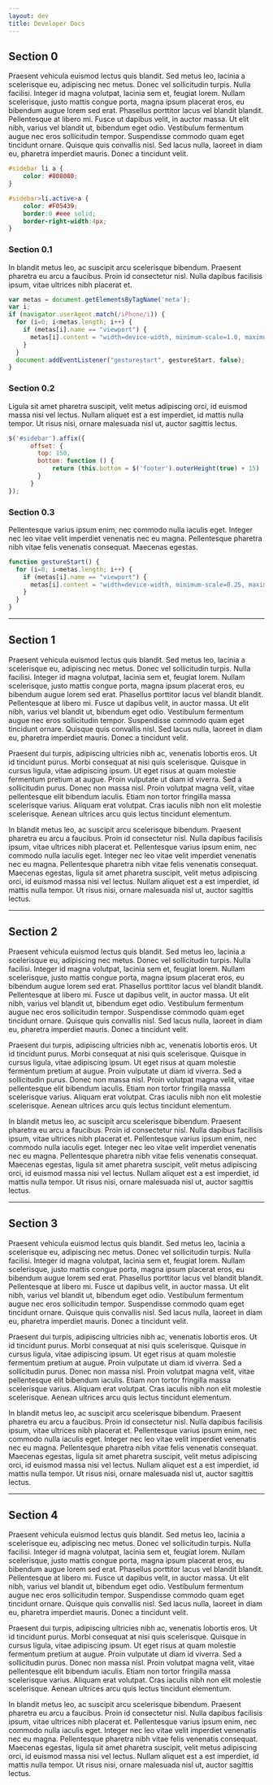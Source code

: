 ```yaml
---
layout: dev
title: Developer Docs
---
```


<h2 id="sec0">Section 0</h2>

Praesent vehicula euismod lectus quis blandit. Sed metus leo, lacinia a scelerisque eu, adipiscing nec metus. Donec vel sollicitudin turpis. Nulla facilisi. Integer id magna volutpat, lacinia sem et, feugiat lorem. Nullam scelerisque, justo mattis congue porta, magna ipsum placerat eros, eu bibendum augue lorem sed erat. Phasellus porttitor lacus vel blandit blandit. Pellentesque at libero mi. Fusce ut dapibus velit, in auctor massa. Ut elit nibh, varius vel blandit ut, bibendum eget odio. Vestibulum fermentum augue nec eros sollicitudin tempor. Suspendisse commodo quam eget tincidunt ornare. Quisque quis convallis nisl. Sed lacus nulla, laoreet in diam eu, pharetra imperdiet mauris. Donec a tincidunt velit.

```css
#sidebar li a {
	color: #808080;
}

#sidebar>li.active>a {
	color: #F05439;
	border:0 #eee solid;
  	border-right-width:4px;
}
```

<h3 id="sec01">Section 0.1</h3>

In blandit metus leo, ac suscipit arcu scelerisque bibendum. Praesent pharetra eu arcu a faucibus. Proin id consectetur nisl. Nulla dapibus facilisis ipsum, vitae ultrices nibh placerat et.

```javascript
var metas = document.getElementsByTagName('meta');
var i;
if (navigator.userAgent.match(/iPhone/i)) {
  for (i=0; i<metas.length; i++) {
    if (metas[i].name == "viewport") {
      metas[i].content = "width=device-width, minimum-scale=1.0, maximum-scale=1.0";
    }
  }
  document.addEventListener("gesturestart", gestureStart, false);
}
```

<h3 id="sec03">Section 0.2</h3>

Ligula sit amet pharetra suscipit, velit metus adipiscing orci, id euismod massa nisi vel lectus. Nullam aliquet est a est imperdiet, id mattis nulla tempor. Ut risus nisi, ornare malesuada nisl ut, auctor sagittis lectus.

```javascript
$('#sidebar').affix({
      offset: {
        top: 150,
        bottom: function () {
            return (this.bottom = $('footer').outerHeight(true) + 15)
        }
      }
});
```

<h3 id="sec03">Section 0.3</h3>

Pellentesque varius ipsum enim, nec commodo nulla iaculis eget. Integer nec leo vitae velit imperdiet venenatis nec eu magna. Pellentesque pharetra nibh vitae felis venenatis consequat. Maecenas egestas.

```javascript
function gestureStart() {
  for (i=0; i<metas.length; i++) {
    if (metas[i].name == "viewport") {
      metas[i].content = "width=device-width, minimum-scale=0.25, maximum-scale=1.6";
    }
  }
}
```

***

<h2 id="sec1">Section 1</h2>

Praesent vehicula euismod lectus quis blandit. Sed metus leo, lacinia a scelerisque eu, adipiscing nec metus. Donec vel sollicitudin turpis. Nulla facilisi. Integer id magna volutpat, lacinia sem et, feugiat lorem. Nullam scelerisque, justo mattis congue porta, magna ipsum placerat eros, eu bibendum augue lorem sed erat. Phasellus porttitor lacus vel blandit blandit. Pellentesque at libero mi. Fusce ut dapibus velit, in auctor massa. Ut elit nibh, varius vel blandit ut, bibendum eget odio. Vestibulum fermentum augue nec eros sollicitudin tempor. Suspendisse commodo quam eget tincidunt ornare. Quisque quis convallis nisl. Sed lacus nulla, laoreet in diam eu, pharetra imperdiet mauris. Donec a tincidunt velit.

Praesent dui turpis, adipiscing ultricies nibh ac, venenatis lobortis eros. Ut id tincidunt purus. Morbi consequat at nisi quis scelerisque. Quisque in cursus ligula, vitae adipiscing ipsum. Ut eget risus at quam molestie fermentum pretium at augue. Proin vulputate ut diam id viverra. Sed a sollicitudin purus. Donec non massa nisl. Proin volutpat magna velit, vitae pellentesque elit bibendum iaculis. Etiam non tortor fringilla massa scelerisque varius. Aliquam erat volutpat. Cras iaculis nibh non elit molestie scelerisque. Aenean ultrices arcu quis lectus tincidunt elementum.

In blandit metus leo, ac suscipit arcu scelerisque bibendum. Praesent pharetra eu arcu a faucibus. Proin id consectetur nisl. Nulla dapibus facilisis ipsum, vitae ultrices nibh placerat et. Pellentesque varius ipsum enim, nec commodo nulla iaculis eget. Integer nec leo vitae velit imperdiet venenatis nec eu magna. Pellentesque pharetra nibh vitae felis venenatis consequat. Maecenas egestas, ligula sit amet pharetra suscipit, velit metus adipiscing orci, id euismod massa nisi vel lectus. Nullam aliquet est a est imperdiet, id mattis nulla tempor. Ut risus nisi, ornare malesuada nisl ut, auctor sagittis lectus.

***

<h2 id="sec2">Section 2</h2>

Praesent vehicula euismod lectus quis blandit. Sed metus leo, lacinia a scelerisque eu, adipiscing nec metus. Donec vel sollicitudin turpis. Nulla facilisi. Integer id magna volutpat, lacinia sem et, feugiat lorem. Nullam scelerisque, justo mattis congue porta, magna ipsum placerat eros, eu bibendum augue lorem sed erat. Phasellus porttitor lacus vel blandit blandit. Pellentesque at libero mi. Fusce ut dapibus velit, in auctor massa. Ut elit nibh, varius vel blandit ut, bibendum eget odio. Vestibulum fermentum augue nec eros sollicitudin tempor. Suspendisse commodo quam eget tincidunt ornare. Quisque quis convallis nisl. Sed lacus nulla, laoreet in diam eu, pharetra imperdiet mauris. Donec a tincidunt velit.

Praesent dui turpis, adipiscing ultricies nibh ac, venenatis lobortis eros. Ut id tincidunt purus. Morbi consequat at nisi quis scelerisque. Quisque in cursus ligula, vitae adipiscing ipsum. Ut eget risus at quam molestie fermentum pretium at augue. Proin vulputate ut diam id viverra. Sed a sollicitudin purus. Donec non massa nisl. Proin volutpat magna velit, vitae pellentesque elit bibendum iaculis. Etiam non tortor fringilla massa scelerisque varius. Aliquam erat volutpat. Cras iaculis nibh non elit molestie scelerisque. Aenean ultrices arcu quis lectus tincidunt elementum.

In blandit metus leo, ac suscipit arcu scelerisque bibendum. Praesent pharetra eu arcu a faucibus. Proin id consectetur nisl. Nulla dapibus facilisis ipsum, vitae ultrices nibh placerat et. Pellentesque varius ipsum enim, nec commodo nulla iaculis eget. Integer nec leo vitae velit imperdiet venenatis nec eu magna. Pellentesque pharetra nibh vitae felis venenatis consequat. Maecenas egestas, ligula sit amet pharetra suscipit, velit metus adipiscing orci, id euismod massa nisi vel lectus. Nullam aliquet est a est imperdiet, id mattis nulla tempor. Ut risus nisi, ornare malesuada nisl ut, auctor sagittis lectus.

***

<h2 id="sec3">Section 3</h2>

Praesent vehicula euismod lectus quis blandit. Sed metus leo, lacinia a scelerisque eu, adipiscing nec metus. Donec vel sollicitudin turpis. Nulla facilisi. Integer id magna volutpat, lacinia sem et, feugiat lorem. Nullam scelerisque, justo mattis congue porta, magna ipsum placerat eros, eu bibendum augue lorem sed erat. Phasellus porttitor lacus vel blandit blandit. Pellentesque at libero mi. Fusce ut dapibus velit, in auctor massa. Ut elit nibh, varius vel blandit ut, bibendum eget odio. Vestibulum fermentum augue nec eros sollicitudin tempor. Suspendisse commodo quam eget tincidunt ornare. Quisque quis convallis nisl. Sed lacus nulla, laoreet in diam eu, pharetra imperdiet mauris. Donec a tincidunt velit.

Praesent dui turpis, adipiscing ultricies nibh ac, venenatis lobortis eros. Ut id tincidunt purus. Morbi consequat at nisi quis scelerisque. Quisque in cursus ligula, vitae adipiscing ipsum. Ut eget risus at quam molestie fermentum pretium at augue. Proin vulputate ut diam id viverra. Sed a sollicitudin purus. Donec non massa nisl. Proin volutpat magna velit, vitae pellentesque elit bibendum iaculis. Etiam non tortor fringilla massa scelerisque varius. Aliquam erat volutpat. Cras iaculis nibh non elit molestie scelerisque. Aenean ultrices arcu quis lectus tincidunt elementum.

In blandit metus leo, ac suscipit arcu scelerisque bibendum. Praesent pharetra eu arcu a faucibus. Proin id consectetur nisl. Nulla dapibus facilisis ipsum, vitae ultrices nibh placerat et. Pellentesque varius ipsum enim, nec commodo nulla iaculis eget. Integer nec leo vitae velit imperdiet venenatis nec eu magna. Pellentesque pharetra nibh vitae felis venenatis consequat. Maecenas egestas, ligula sit amet pharetra suscipit, velit metus adipiscing orci, id euismod massa nisi vel lectus. Nullam aliquet est a est imperdiet, id mattis nulla tempor. Ut risus nisi, ornare malesuada nisl ut, auctor sagittis lectus.

***

<h2 id="sec4">Section 4</h2>

Praesent vehicula euismod lectus quis blandit. Sed metus leo, lacinia a scelerisque eu, adipiscing nec metus. Donec vel sollicitudin turpis. Nulla facilisi. Integer id magna volutpat, lacinia sem et, feugiat lorem. Nullam scelerisque, justo mattis congue porta, magna ipsum placerat eros, eu bibendum augue lorem sed erat. Phasellus porttitor lacus vel blandit blandit. Pellentesque at libero mi. Fusce ut dapibus velit, in auctor massa. Ut elit nibh, varius vel blandit ut, bibendum eget odio. Vestibulum fermentum augue nec eros sollicitudin tempor. Suspendisse commodo quam eget tincidunt ornare. Quisque quis convallis nisl. Sed lacus nulla, laoreet in diam eu, pharetra imperdiet mauris. Donec a tincidunt velit.

Praesent dui turpis, adipiscing ultricies nibh ac, venenatis lobortis eros. Ut id tincidunt purus. Morbi consequat at nisi quis scelerisque. Quisque in cursus ligula, vitae adipiscing ipsum. Ut eget risus at quam molestie fermentum pretium at augue. Proin vulputate ut diam id viverra. Sed a sollicitudin purus. Donec non massa nisl. Proin volutpat magna velit, vitae pellentesque elit bibendum iaculis. Etiam non tortor fringilla massa scelerisque varius. Aliquam erat volutpat. Cras iaculis nibh non elit molestie scelerisque. Aenean ultrices arcu quis lectus tincidunt elementum.

In blandit metus leo, ac suscipit arcu scelerisque bibendum. Praesent pharetra eu arcu a faucibus. Proin id consectetur nisl. Nulla dapibus facilisis ipsum, vitae ultrices nibh placerat et. Pellentesque varius ipsum enim, nec commodo nulla iaculis eget. Integer nec leo vitae velit imperdiet venenatis nec eu magna. Pellentesque pharetra nibh vitae felis venenatis consequat. Maecenas egestas, ligula sit amet pharetra suscipit, velit metus adipiscing orci, id euismod massa nisi vel lectus. Nullam aliquet est a est imperdiet, id mattis nulla tempor. Ut risus nisi, ornare malesuada nisl ut, auctor sagittis lectus.